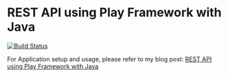 # REST API using Play Framework with Java

[![Build Status](https://travis-ci.org/ajtechdeveloper/PlayREST.svg?branch=master)](https://travis-ci.org/ajtechdeveloper/PlayREST)

For Application setup and usage, please refer to my blog post: [REST API using Play Framework with Java](http://softwaredevelopercentral.blogspot.com/2017/10/rest-api-using-play-framework-with-java.html)
